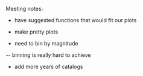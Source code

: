 Meeting notes:

- have suggested functions that would fit our plots

- make pretty plots

- need to bin by magnitude

-- binning is really hard to achieve

- add more years of catalogs




